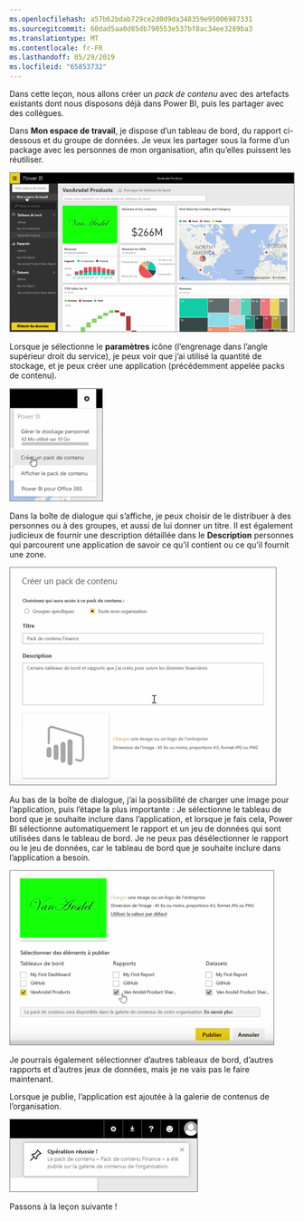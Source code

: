```yaml
---
ms.openlocfilehash: a57b62bdab729ce2d0d9da348359e95006987331
ms.sourcegitcommit: 60dad5aa0d85db790553e537bf8ac34ee3289ba3
ms.translationtype: MT
ms.contentlocale: fr-FR
ms.lasthandoff: 05/29/2019
ms.locfileid: "65853732"
---
```

Dans cette leçon, nous allons créer un *pack de contenu* avec des artefacts existants dont nous disposons déjà dans Power BI, puis les partager avec des collègues. 

Dans **Mon espace de travail**, je dispose d’un tableau de bord, du rapport ci-dessous et du groupe de données. Je veux les partager sous la forme d’un package avec les personnes de mon organisation, afin qu’elles puissent les réutiliser.

![Partager et collaborer dans Power BI](./media/6-2-create-content-packs/pbi_learn06_02myworkspacenohilite.png)

Lorsque je sélectionne le **paramètres** icône (l’engrenage dans l’angle supérieur droit du service), je peux voir que j’ai utilisé la quantité de stockage, et je peux créer une application (précédemment appelée packs de contenu).

![Partager et collaborer dans Power BI](./media/6-2-create-content-packs/pbi_learn06_02options.png)

Dans la boîte de dialogue qui s’affiche, je peux choisir de le distribuer à des personnes ou à des groupes, et aussi de lui donner un titre. Il est également judicieux de fournir une description détaillée dans le **Description** personnes qui parcourent une application de savoir ce qu’il contient ou ce qu’il fournit une zone.

![Partager et collaborer dans Power BI](./media/6-2-create-content-packs/pbi_learn06_02create_contpktop.png)

Au bas de la boîte de dialogue, j’ai la possibilité de charger une image pour l’application, puis l’étape la plus importante : Je sélectionne le tableau de bord que je souhaite inclure dans l’application, et lorsque je fais cela, Power BI sélectionne automatiquement le rapport et un jeu de données qui sont utilisées dans le tableau de bord. Je ne peux pas désélectionner le rapport ou le jeu de données, car le tableau de bord que je souhaite inclure dans l’application a besoin.

![Partager et collaborer dans Power BI](./media/6-2-create-content-packs/pbi_learn06_02create_contpk2ndhalf.png)

Je pourrais également sélectionner d’autres tableaux de bord, d’autres rapports et d’autres jeux de données, mais je ne vais pas le faire maintenant.

Lorsque je publie, l’application est ajoutée à la galerie de contenus de l’organisation.

![Partager et collaborer dans Power BI](./media/6-2-create-content-packs/pbi_learn06_02contpksuccess.png)

Passons à la leçon suivante !

